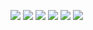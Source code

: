 ![](https://pp.userapi.com/c824501/v824501067/4d2c3/8v-wmbnUyds.jpg)
![](https://pp.userapi.com/c824501/v824501067/4d2cd/2572F_PkL38.jpg)
![](https://pp.userapi.com/c824501/v824501067/4d2d7/YWThSWWQAO8.jpg)
![](https://pp.userapi.com/c824501/v824501067/4d2e1/lPhXmZ4iM5U.jpg)
![](https://pp.userapi.com/c824501/v824501067/4d35a/VLBqFeFbLKI.jpg)
![](https://pp.userapi.com/c824501/v824501975/4fa32/Fo2us9RZ60c.jpg)
